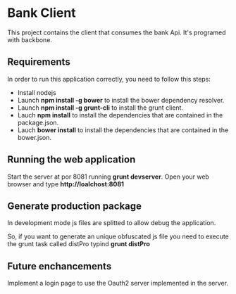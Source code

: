 Bank Client
==============================

This project contains the client that consumes the bank Api. It's programed with backbone.

Requirements
------------

In order to run this application correctly, you need to follow this steps:

 * Install nodejs
 * Launch **npm install -g bower** to install the bower dependency resolver.
 * Launch **npm install -g grunt-cli** to install the grunt client.
 * Lauch **npm install** to install the dependencies that are contained in the package.json.
 * Lauch **bower install** to install the dependencies that are contained in the bower.json.


Running the web application
---------

Start the server at por 8081 running **grunt devserver**.
Open your web browser and type **http://loalchost:8081**

Generate production package
---------

In development mode js files are splitted to allow debug the application.

So, if you want to generate an unique obfuscated js file you need to execute the grunt task called distPro typind **grunt distPro**

Future enchancements
---------
Implement a login page to use the Oauth2 server implemented in the server.

